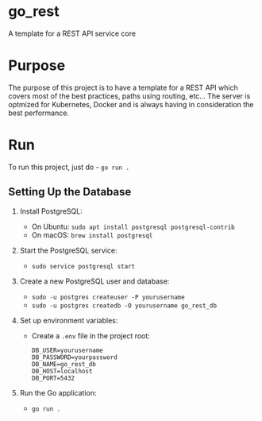 # go_rest
A template for a REST API service core


# Purpose
The purpose of this project is to have a template for a REST API which covers most of the best practices, paths using routing, etc...  The server is optmized for Kubernetes, Docker and is always having in consideration the best performance. 

# Run
To run this project, just do - `go run . `


## Setting Up the Database

1. Install PostgreSQL:
   - On Ubuntu: `sudo apt install postgresql postgresql-contrib`
   - On macOS: `brew install postgresql`

2. Start the PostgreSQL service:
   - `sudo service postgresql start`

3. Create a new PostgreSQL user and database:
   - `sudo -u postgres createuser -P yourusername`
   - `sudo -u postgres createdb -O yourusername go_rest_db`

4. Set up environment variables:
   - Create a `.env` file in the project root:
     ```env
     DB_USER=yourusername
     DB_PASSWORD=yourpassword
     DB_NAME=go_rest_db
     DB_HOST=localhost
     DB_PORT=5432
     ```

5. Run the Go application:
   - `go run .`

